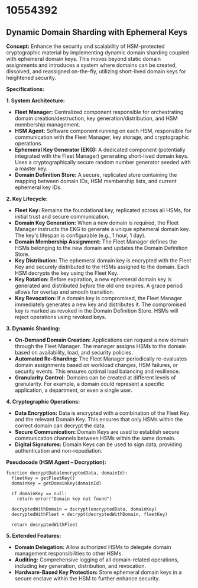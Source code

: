# 10554392

## Dynamic Domain Sharding with Ephemeral Keys

**Concept:** Enhance the security and scalability of HSM-protected cryptographic material by implementing dynamic domain sharding coupled with ephemeral domain keys. This moves beyond static domain assignments and introduces a system where domains can be created, dissolved, and reassigned on-the-fly, utilizing short-lived domain keys for heightened security.

**Specifications:**

**1. System Architecture:**

*   **Fleet Manager:** Centralized component responsible for orchestrating domain creation/destruction, key generation/distribution, and HSM membership management.
*   **HSM Agent:** Software component running on each HSM, responsible for communication with the Fleet Manager, key storage, and cryptographic operations.
*   **Ephemeral Key Generator (EKG):**  A dedicated component (potentially integrated with the Fleet Manager) generating short-lived domain keys. Uses a cryptographically secure random number generator seeded with a master key.
*   **Domain Definition Store:** A secure, replicated store containing the mapping between domain IDs, HSM membership lists, and current ephemeral key IDs.

**2. Key Lifecycle:**

*   **Fleet Key:** Remains the foundational key, replicated across all HSMs, for initial trust and secure communication.
*   **Domain Key Generation:** When a new domain is required, the Fleet Manager instructs the EKG to generate a unique ephemeral domain key. The key's lifespan is configurable (e.g., 1 hour, 1 day).
*   **Domain Membership Assignment:** The Fleet Manager defines the HSMs belonging to the new domain and updates the Domain Definition Store.
*   **Key Distribution:** The ephemeral domain key is encrypted with the Fleet Key and securely distributed to the HSMs assigned to the domain. Each HSM decrypts the key using the Fleet Key.
*   **Key Rotation:** Before expiration, a new ephemeral domain key is generated and distributed *before* the old one expires.  A grace period allows for overlap and smooth transition.
*   **Key Revocation:**  If a domain key is compromised, the Fleet Manager immediately generates a new key and distributes it. The compromised key is marked as revoked in the Domain Definition Store. HSMs will reject operations using revoked keys.

**3. Dynamic Sharding:**

*   **On-Demand Domain Creation:** Applications can request a new domain through the Fleet Manager. The manager assigns HSMs to the domain based on availability, load, and security policies.
*   **Automated Re-Sharding:**  The Fleet Manager periodically re-evaluates domain assignments based on workload changes, HSM failures, or security events. This ensures optimal load balancing and resilience.
*   **Granularity Control:** Domains can be created at different levels of granularity. For example, a domain could represent a specific application, a department, or even a single user.

**4. Cryptographic Operations:**

*   **Data Encryption:** Data is encrypted with a combination of the Fleet Key and the relevant Domain Key. This ensures that only HSMs within the correct domain can decrypt the data.
*   **Secure Communication:** Domain Keys are used to establish secure communication channels between HSMs within the same domain.
*   **Digital Signatures:** Domain Keys can be used to sign data, providing authentication and non-repudiation.

**Pseudocode (HSM Agent – Decryption):**

```
function decryptData(encryptedData, domainId):
  fleetKey = getFleetKey()
  domainKey = getDomainKey(domainId)

  if domainKey == null:
    return error("Domain key not found")

  decryptedWithDomain = decrypt(encryptedData, domainKey)
  decryptedWithFleet = decrypt(decryptedWithDomain, fleetKey)

  return decryptedWithFleet
```

**5.  Extended Features:**

*   **Domain Delegation:** Allow authorized HSMs to delegate domain management responsibilities to other HSMs.
*   **Auditing:** Comprehensive logging of all domain-related operations, including key generation, distribution, and revocation.
*   **Hardware-Based Key Protection:** Store ephemeral domain keys in a secure enclave within the HSM to further enhance security.